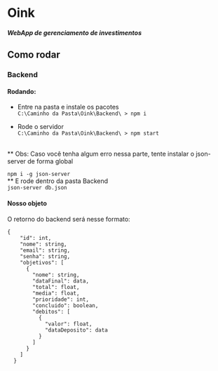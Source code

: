 # Oink
##### WebApp de gerenciamento de investimentos

## Como rodar

### Backend
#### Rodando: 
  - Entre na pasta e instale os pacotes<br>
    `C:\Caminho da Pasta\Oink\Backend\ > npm i`

  - Rode o servidor<br>
    `C:\Caminho da Pasta\Oink\Backend\ > npm start`
 
<br>
** Obs: Caso você tenha algum erro nessa parte, tente instalar o json-server de forma global

`npm i -g json-server`<br>
** E rode dentro da pasta Backend<br>
``json-server db.json``

#### Nosso objeto
O retorno do backend será nesse formato:
```
{
    "id": int,
    "nome": string,
    "email": string,
    "senha": string,
    "objetivos": [
      {
        "nome": string,
        "dataFinal": data,
        "total": float,
        "media": float,
        "prioridade": int,
        "concluido": boolean,
        "debitos": [
          {
            "valor": float,
            "dataDeposito": data
          }
        ]
      }
    ]
  }
```
